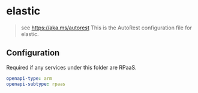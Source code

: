 # elastic

> see https://aka.ms/autorest
> This is the AutoRest configuration file for elastic.

## Configuration

Required if any services under this folder are RPaaS.

```yaml
openapi-type: arm
openapi-subtype: rpaas
```
